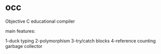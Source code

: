 occ
===

Objective C educational compiler

main features:

1-duck typing
2-polymorphism
3-try/catch blocks
4-reference counting garbage collector
